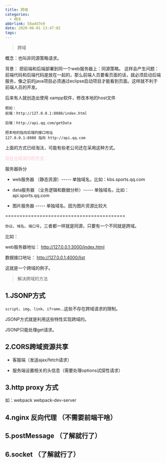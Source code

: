 ```yaml
---
title: 跨域
categories:
  - 相关
abbrlink: 58add7e9
date: 2020-06-01 13:47:02
tags:
---
```


> 跨域

概念：也叫非同源策略请求。

背景： 把前端和后端部署到同一个web服务器上：同源策略。  这样会产生问题：前端代码和后端代码是放在一起的，那么前端人员要看页面的话，就必须启动后端服务，像之前的java项目必须通过eclipse启动项目才能看到页面。这样就不利于前端人员的开发。

<!-- more -->

后来有人就创造出使用 xampp软件，修改本地的host文件
```
假如：
前端：http://127.0.0.1:8080/index.html 

后端：http://api.qq.com/getData

把本地的指向后端的接口地址
127.0.0.1:8080 指向 http://api.qq.com
```
上面的方式已经淘汰，可能有些老公司还在采用这种方式。

<font color="pink">现在比较流行的方式：</font>

服务器拆分

+ web服务器 （静态资源）-----   单独域名，比如：kbs.sports.qq.com

+ data服务器 （业务逻辑和数据分析）-----   单独域名，比如：api.sports.qq.com

+ 图片服务器 -----   单独域名，因为图片资源比较大

==========================================

<code>协议</code>、<code>域名</code>、<code>端口号</code>，三者都一样就是同源，只要有一个不同就是跨域。

比如：

web服务器地址： http://127.0.0.1:3000/index.html

数据接口地址： http://127.0.0.1:4000/list

这就是一个跨域的例子。

> 解决跨域的方法

## 1.JSONP方式

<code>script</code>、<code>img</code>、<code>link</code>、<code>iframe</code>...这些不存在跨域请求的限制。

JSONP方式就是利用这些特性实现跨域的。

JSONP只能处理get请求。

## 2.CORS跨域资源共享

- 客服端（发送ajax/fetch请求）

- 服务端设置相关的头信息（需要处理options试探性请求）

## 3.http proxy 方式

如：webpack  webpack-dev-server

## 4.nginx 反向代理  （不需要前端干啥）

## 5.postMessage  （了解就行了）

## 6.socket  （了解就行了）


